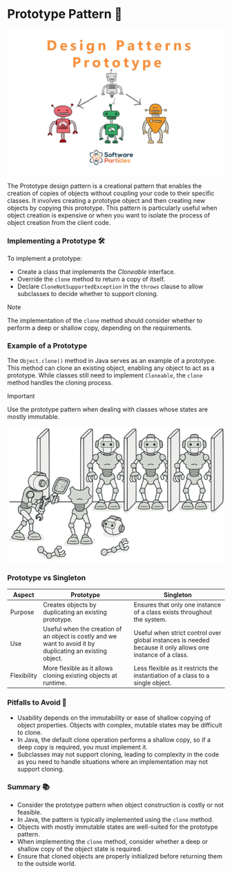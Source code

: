 # Prototype Pattern 🧬

![prototype example](assets/proto.png)

The Prototype design pattern is a creational pattern that enables the creation of copies of objects without coupling your code to their specific classes. It involves creating a prototype object and then creating new objects by copying this prototype. This pattern is particularly useful when object creation is expensive or when you want to isolate the process of object creation from the client code.

### Implementing a Prototype 🛠️

To implement a prototype:

- Create a class that implements the *Cloneable* interface.
- Override the `clone` method to return a copy of itself.
- Declare `CloneNotSupportedException` in the `throws` clause to allow subclasses to decide whether to support cloning.

>[!NOTE]
> The implementation of the `clone` method should consider whether to perform a deep or shallow copy, depending on the requirements.

### Example of a Prototype

The `Object.clone()` method in Java serves as an example of a prototype. This method can clone an existing object, enabling any object to act as a prototype. While classes still need to implement `Cloneable`, the `clone` method handles the cloning process.

>[!IMPORTANT]
> Use the prototype pattern when dealing with classes whose states are mostly immutable.

![template of prototype](assets/bots.png)

### Prototype vs Singleton

| Aspect | Prototype | Singleton |
|--------|-----------|-----------|
| Purpose | Creates objects by duplicating an existing prototype. | Ensures that only one instance of a class exists throughout the system. |
| Use | Useful when the creation of an object is costly and we want to avoid it by duplicating an existing object. | Useful when strict control over global instances is needed because it only allows one instance of a class. |
| Flexibility | More flexible as it allows cloning existing objects at runtime. | Less flexible as it restricts the instantiation of a class to a single object. |

### Pitfalls to Avoid 🚧

- Usability depends on the immutability or ease of shallow copying of object properties. Objects with complex, mutable states may be difficult to clone.
- In Java, the default clone operation performs a shallow copy, so if a deep copy is required, you must implement it.
- Subclasses may not support cloning, leading to complexity in the code as you need to handle situations where an implementation may not support cloning.

### Summary 📚

- Consider the prototype pattern when object construction is costly or not feasible.
- In Java, the pattern is typically implemented using the `clone` method.
- Objects with mostly immutable states are well-suited for the prototype pattern.
- When implementing the `clone` method, consider whether a deep or shallow copy of the object state is required.
- Ensure that cloned objects are properly initialized before returning them to the outside world.


